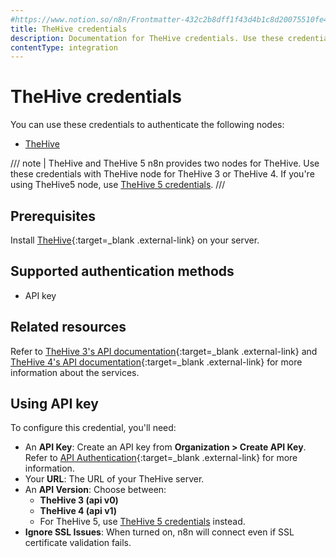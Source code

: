 ```yaml
---
#https://www.notion.so/n8n/Frontmatter-432c2b8dff1f43d4b1c8d20075510fe4
title: TheHive credentials
description: Documentation for TheHive credentials. Use these credentials to authenticate TheHive in n8n, a workflow automation platform.
contentType: integration
---
```


# TheHive credentials

You can use these credentials to authenticate the following nodes:

- [TheHive](/integrations/builtin/app-nodes/n8n-nodes-base.thehive/)

/// note | TheHive and TheHive 5
n8n provides two nodes for TheHive. Use these credentials with TheHive node for TheHive 3 or TheHive 4. If you're using TheHive5 node, use [TheHive 5 credentials](/integrations/builtin/credentials/thehive5/).
///

## Prerequisites

Install [TheHive](https://github.com/TheHive-Project/TheHiveDocs/blob/master/installation/install-guide.md){:target=_blank .external-link} on your server.

## Supported authentication methods

- API key

## Related resources

Refer to [TheHive 3's API documentation](https://docs.thehive-project.org/thehive/legacy/thehive3/api/){:target=_blank .external-link} and [TheHive 4's API documentation](https://docs.thehive-project.org/thehive/){:target=_blank .external-link} for more information about the services.

## Using API key

To configure this credential, you'll need:

- An **API Key**: Create an API key from **Organization > Create API Key**. Refer to [API Authentication](https://docs.thehive-project.org/thehive/legacy/thehive3/api/authentication/){:target=_blank .external-link} for more information.
- Your **URL**: The URL of your TheHive server.
- An **API Version**: Choose between:
    - **TheHive 3 (api v0)**
    - **TheHive 4 (api v1)**
    - For TheHive 5, use [TheHive 5 credentials](/integrations/builtin/credentials/thehive5/) instead.
- **Ignore SSL Issues**: When turned on, n8n will connect even if SSL certificate validation fails.

